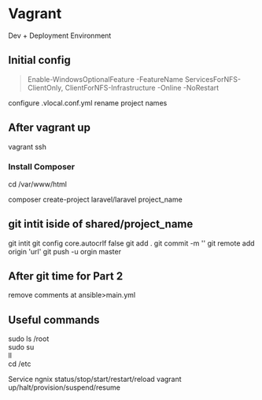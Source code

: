 # Vagrant 

Dev + Deployment Environment 

## Initial config

> Enable-WindowsOptionalFeature -FeatureName ServicesForNFS-ClientOnly, ClientForNFS-Infrastructure -Online -NoRestart

configure .vlocal.conf.yml rename project names

## After vagrant up

vagrant ssh

### Install Composer
cd /var/www/html

composer create-project laravel/laravel project_name

## git intit iside of shared/project_name

git intit
git config core.autocrlf false
git add .
git commit -m ''
git remote add origin 'url'
git push -u orgin master

## After git time for Part 2

remove comments at ansible>main.yml

## Useful commands

sudo ls /root  
sudo su  
ll  
cd /etc

Service ngnix status/stop/start/restart/reload
vagrant up/halt/provision/suspend/resume
